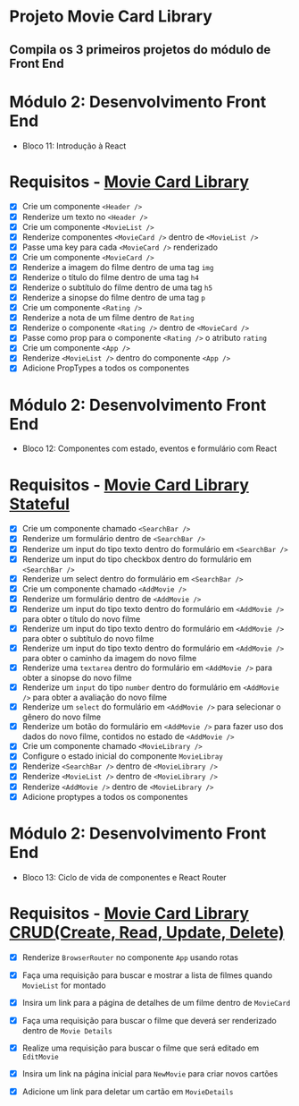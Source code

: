 # Projeto Movie Card Library
  ## Compila os 3 primeiros projetos do módulo de Front End
  # Módulo 2: Desenvolvimento Front End
   - Bloco 11: Introdução à React

# Requisitos - [Movie Card Library](https://github.com/tryber/sd-012-project-movie-cards-library/pull/33)
- [x] Crie um componente `<Header />`
- [x] Renderize um texto no `<Header />`
- [x] Crie um componente `<MovieList />`
- [x] Renderize componentes `<MovieCard />` dentro de `<MovieList />`
- [x] Passe uma key para cada `<MovieCard />` renderizado
- [x] Crie um componente `<MovieCard />`
- [x] Renderize a imagem do filme dentro de uma tag `img`
- [x] Renderize o título do filme dentro de uma tag `h4`
- [x] Renderize o subtítulo do filme dentro de uma tag `h5`
- [x] Renderize a sinopse do filme dentro de uma tag `p`
- [x] Crie um componente `<Rating />`
- [x] Renderize a nota de um filme dentro de `Rating`
- [x] Renderize o componente `<Rating />` dentro de `<MovieCard />`
- [x] Passe como prop para o componente `<Rating />` o atributo `rating`
- [x] Crie um componente `<App />`
- [x] Renderize `<MovieList />` dentro do componente `<App />`
- [x] Adicione PropTypes a todos os componentes

# Módulo 2: Desenvolvimento Front End
   - Bloco 12: Componentes com estado, eventos e formulário com React

# Requisitos - [Movie Card Library Stateful](https://github.com/tryber/sd-012-project-movie-cards-library-stateful/pull/5)
- [x] Crie um componente chamado `<SearchBar />`
- [x] Renderize um formulário dentro de `<SearchBar />`
- [x] Renderize um input do tipo texto dentro do formulário em `<SearchBar />`
- [x] Renderize um input do tipo checkbox dentro do formulário em `<SearchBar />`
- [x] Renderize um select dentro do formulário em `<SearchBar />`
- [x] Crie um componente chamado `<AddMovie />`
- [x] Renderize um formulário dentro de `<AddMovie />`
- [x] Renderize um input do tipo texto dentro do formulário em `<AddMovie />` para obter o título do novo filme
- [x] Renderize um input do tipo texto dentro do formulário em `<AddMovie />` para obter o subtítulo do novo filme
- [x] Renderize um input do tipo texto dentro do formulário em `<AddMovie />` para obter o caminho da imagem do novo filme
- [x] Renderize uma `textarea` dentro do formulário em `<AddMovie />` para obter a sinopse do novo filme
- [x] Renderize um `input` do tipo `number` dentro do formulário em `<AddMovie />` para obter a avaliação do novo filme
- [x] Renderize um `select` do formulário em `<AddMovie />` para selecionar o gênero do novo filme
- [x] Renderize um botão do formulário em `<AddMovie />` para fazer uso dos dados do novo filme, contidos no estado de `<AddMovie />`
- [x] Crie um componente chamado `<MovieLibrary />`
- [x] Configure o estado inicial do componente `MovieLibray`
- [x] Renderize `<SearchBar />` dentro de `<MovieLibrary />`
- [x] Renderize `<MovieList />` dentro de `<MovieLibrary />`
- [x] Renderize `<AddMovie />` dentro de `<MovieLibrary />`
- [x] Adicione proptypes a todos os componentes

# Módulo 2: Desenvolvimento Front End
  - Bloco 13: Ciclo de vida de componentes e React Router
 
# Requisitos - [Movie Card Library CRUD(Create, Read, Update, Delete)](https://github.com/tryber/sd-012-project-movie-card-library-crud/pull/78)
- [x] Renderize `BrowserRouter` no componente `App` usando rotas
- [x] Faça uma requisição para buscar e mostrar a lista de filmes quando `MovieList` for montado 
- [x] Insira um link para a página de detalhes de um filme dentro de `MovieCard`
- [x] Faça uma requisição para buscar o filme que deverá ser renderizado dentro de `Movie Details`
- [x] Realize uma requisição para buscar o filme que será editado em `EditMovie`
- [x] Insira um link na página inicial para `NewMovie` para criar novos cartões
- [x] Adicione um link para deletar um cartão em `MovieDetails`

